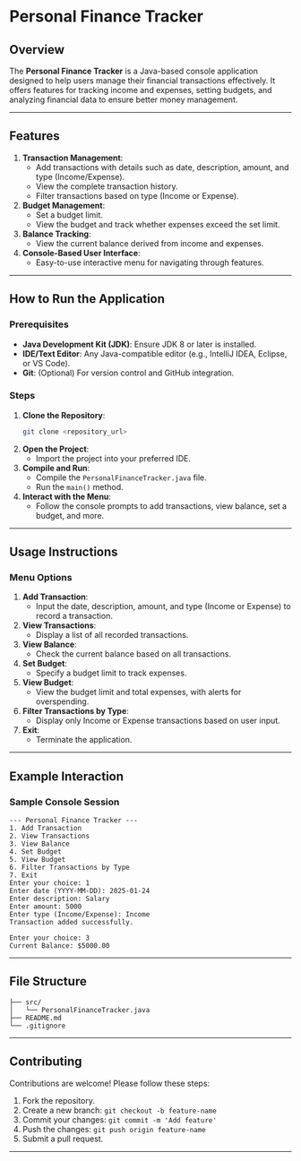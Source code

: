 # Personal Finance Tracker

## Overview
The **Personal Finance Tracker** is a Java-based console application designed to help users manage their financial transactions effectively. It offers features for tracking income and expenses, setting budgets, and analyzing financial data to ensure better money management.

---

## Features
1. **Transaction Management**:
   - Add transactions with details such as date, description, amount, and type (Income/Expense).
   - View the complete transaction history.
   - Filter transactions based on type (Income or Expense).
2. **Budget Management**:
   - Set a budget limit.
   - View the budget and track whether expenses exceed the set limit.
3. **Balance Tracking**:
   - View the current balance derived from income and expenses.
4. **Console-Based User Interface**:
   - Easy-to-use interactive menu for navigating through features.

---

## How to Run the Application

### Prerequisites
- **Java Development Kit (JDK)**: Ensure JDK 8 or later is installed.
- **IDE/Text Editor**: Any Java-compatible editor (e.g., IntelliJ IDEA, Eclipse, or VS Code).
- **Git**: (Optional) For version control and GitHub integration.

### Steps
1. **Clone the Repository**:
   ```bash
   git clone <repository_url>
   ```
2. **Open the Project**:
   - Import the project into your preferred IDE.
3. **Compile and Run**:
   - Compile the `PersonalFinanceTracker.java` file.
   - Run the `main()` method.
4. **Interact with the Menu**:
   - Follow the console prompts to add transactions, view balance, set a budget, and more.

---

## Usage Instructions

### Menu Options
1. **Add Transaction**:
   - Input the date, description, amount, and type (Income or Expense) to record a transaction.
2. **View Transactions**:
   - Display a list of all recorded transactions.
3. **View Balance**:
   - Check the current balance based on all transactions.
4. **Set Budget**:
   - Specify a budget limit to track expenses.
5. **View Budget**:
   - View the budget limit and total expenses, with alerts for overspending.
6. **Filter Transactions by Type**:
   - Display only Income or Expense transactions based on user input.
7. **Exit**:
   - Terminate the application.

---

## Example Interaction
### Sample Console Session
```
--- Personal Finance Tracker ---
1. Add Transaction
2. View Transactions
3. View Balance
4. Set Budget
5. View Budget
6. Filter Transactions by Type
7. Exit
Enter your choice: 1
Enter date (YYYY-MM-DD): 2025-01-24
Enter description: Salary
Enter amount: 5000
Enter type (Income/Expense): Income
Transaction added successfully.

Enter your choice: 3
Current Balance: $5000.00
```

---

## File Structure
```
├── src/
│   └── PersonalFinanceTracker.java
├── README.md
└── .gitignore
```

---

## Contributing
Contributions are welcome! Please follow these steps:
1. Fork the repository.
2. Create a new branch: `git checkout -b feature-name`
3. Commit your changes: `git commit -m 'Add feature'`
4. Push the changes: `git push origin feature-name`
5. Submit a pull request.

---
